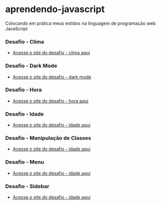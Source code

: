 # aprendendo-javascript
 Colocando em prática meus estidos na linguagem de programação web JavaScript

### Desafio - Clima
- <a href="https://deveverllon.github.io/aprendendo-javascript/desafios%20em%20JS/desafio%20-%20clima/" target="_blank">Acesse o site do desafio - clima aqui</a>

### Desafio - Dark Mode
- <a href="https://deveverllon.github.io/aprendendo-javascript/desafios%20em%20JS/desafio%20-%20dark/index1.html" target="_blank">Acesse o site do desafio - dark mode</a>

### Desafio - Hora
- <a href="https://deveverllon.github.io/aprendendo-javascript/desafios%20em%20JS/desafio%20-%20hora/" target="_blank">Acesse o site do desafio - hora aqui</a>

### Desafio - Idade
- <a href="https://deveverllon.github.io/aprendendo-javascript/desafios%20em%20JS/desafio%20-%20idade/" target="_blank">Acesse o site do desafio - idade aqui</a>

### Desafio - Manipulação de Classes
- <a href="https://deveverllon.github.io/aprendendo-javascript/desafios%20em%20JS/desafio%20-%20manipulacaoClasse/" target="_blank">Acesse o site do desafio - idade aqui</a>

### Desafio - Menu
- <a href="https://deveverllon.github.io/aprendendo-javascript/desafios%20em%20JS/desafio%20-%20menu/" target="_blank">Acesse o site do desafio - idade aqui</a>

### Desafio - Sidebar
- <a href="https://deveverllon.github.io/aprendendo-javascript/desafios%20em%20JS/desafio%20-%20sidebar/" target="_blank">Acesse o site do desafio - idade aqui</a>
